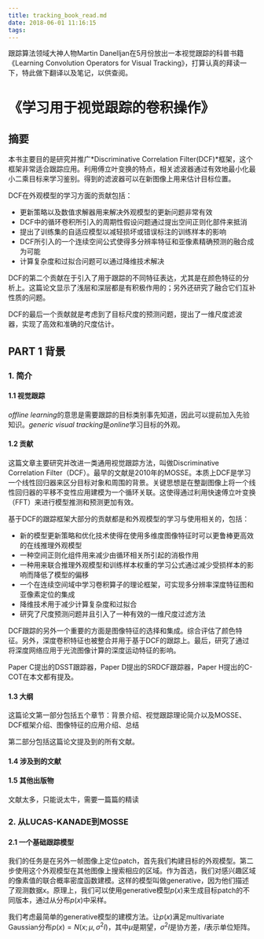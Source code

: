 ```yaml
---
title: tracking_book_read.md
date: 2018-06-01 11:16:15
tags:
---
```


跟踪算法领域大神人物Martin Danelljan在5月份放出一本视觉跟踪的科普书籍《Learning Convolution Operators for Visual Tracking》，打算认真的拜读一下，特此做下翻译以及笔记，以供查阅。

# 《学习用于视觉跟踪的卷积操作》
## 摘要
本书主要目的是研究并推广*Discriminative Correlation Filter(DCF)*框架，这个框架非常适合跟踪应用。利用傅立叶变换的特点，相关滤波器通过有效地最小化最小二乘目标来学习鉴别。得到的滤波器可以在新图像上用来估计目标位置。

DCF在外观模型的学习方面的贡献包括：
+ 更新策略以及数值求解器用来解决外观模型的更新问题非常有效
+ DCF中的循环卷积所引入的周期性假设问题通过提出空间正则化部件来抵消
+ 提出了训练集的自适应模型以减轻损坏或错误标注的训练样本的影响
+ DCF所引入的一个连续空间公式使得多分辨率特征和亚像素精确预测的融合成为可能
+ 计算复杂度和过拟合问题可以通过降维技术解决

DCF的第二个贡献在于引入了用于跟踪的不同特征表达，尤其是在颜色特征的分析上。这篇论文显示了浅层和深层都是有积极作用的；另外还研究了融合它们互补性质的问题。

DCF的最后一个贡献就是考虑到了目标尺度的预测问题，提出了一维尺度滤波器，实现了高效和准确的尺度估计。

## PART 1 背景
### 1. 简介
#### 1.1 视觉跟踪
*offline learning*的意思是需要跟踪的目标类别事先知道，因此可以提前加入先验知识。*generic visual tracking*是*online*学习目标的外观。

#### 1.2 贡献
这篇文章主要研究并改进一类通用视觉跟踪方法，叫做Discriminative Correlation Filter（DCF）。最早的文献是2010年的MOSSE。本质上DCF是学习一个线性回归器来区分目标对象和周围的背景。关键思想是在整副图像上将一个线性回归器的平移不变性应用建模为一个循环关联。这使得通过利用快速傅立叶变换（FFT）来进行模型推测和预测更加有效。

基于DCF的跟踪框架大部分的贡献都是和外观模型的学习与使用相关的，包括：
+ 新的模型更新策略和优化技术使得在使用多维度图像特征时可以更鲁棒更高效的在线推理外观模型
+ 一种空间正则化组件用来减少由循环相关所引起的消极作用
+ 一种用来联合推理外观模型和训练样本权重的学习公式通过减少受损样本的影响而降低了模型的偏移
+ 一个在连续空间域中学习卷积算子的理论框架，可实现多分辨率深度特征图和亚像素定位的集成
+ 降维技术用于减少计算复杂度和过拟合
+ 研究了尺度预测问题并且引入了一种有效的一维尺度过滤方法

DCF跟踪的另外一个重要的方面是图像特征的选择和集成。综合评估了颜色特征。另外，深度卷积特征也被整合并用于基于DCF的跟踪上。最后，研究了通过将深度网络应用于光流图像计算的深度运动特征的影响。

Paper C提出的DSST跟踪器，Paper D提出的SRDCF跟踪器，Paper H提出的C-COT在本文都有提及。

#### 1.3 大纲
这篇论文第一部分包括五个章节：背景介绍、视觉跟踪理论简介以及MOSSE、DCF框架介绍、图像特征的应用介绍、总结

第二部分包括这篇论文提及到的所有文献。

#### 1.4 涉及到的文献
#### 1.5 其他出版物
文献太多，只能说太牛，需要一篇篇的精读

### 2. 从LUCAS-KANADE到MOSSE
#### 2.1 一个基础跟踪模型
我们的任务是在另外一帧图像上定位patch，首先我们构建目标的外观模型。第二步使用这个外观模型在其他图像上搜索相应的区域。作为首选，我们对感兴趣区域的像素值的联合概率密度函数建模。这样的模型叫做generative，因为他们描述了观测数据$x$。原理上，我们可以使用generative模型$p(x)$来生成目标patch的不同版本，通过从分布$p(x)$中采样。

我们考虑最简单的generative模型的建模方法。让$p(x)$满足multivariate Gaussian分布$p(x)=N(x;\mu,\sigma^2I)$，其中$\mu$是期望，$\sigma^2I$是协方差，$I$表示单位矩阵。